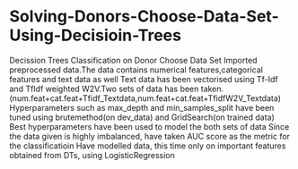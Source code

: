 # Solving-Donors-Choose-Data-Set-Using-Decisioin-Trees
Decission Trees Classification on Donor Choose Data Set
Imported preprocessed data.The data contains numerical features,categorical features and text data as well
Text data has been vectorised using Tf-Idf and TfIdf weighted W2V.Two sets of data has been taken.(num.feat+cat.feat+Tfidf_Textdata,num.feat+cat.feat+TfidfW2V_Textdata)
Hyperparameters such as max_depth and min_samples_split have been tuned using brutemethod(on dev_data) and GridSearch(on trained data)
Best hyperparameters have been used to model the both sets of data
Since the data given is highly imbalanced, have taken AUC score as the metric for the classificatioin
Have modelled data, this time only on important features obtained from DTs, using LogisticRegression

